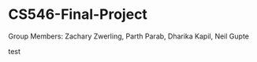 # CS546-Final-Project
Group Members: Zachary Zwerling, Parth Parab, Dharika Kapil, Neil Gupte

test
